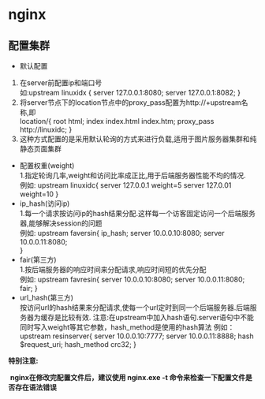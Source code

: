 # nginx    
## 配置集群    
+ 默认配置   
1. 在server前配置ip和端口号    
如:upstream linuxidx {
    server 127.0.0.1:8080;
    server 127.0.0.1:8082;
}
2. 将server节点下的location节点中的proxy_pass配置为http://+upstream名称,即    
location/{
    root html;
    index index.html index.htm;
    proxy_pass http://linuxidc;
}
3. 这种方式配置的是采用默认轮询的方式来进行负载,适用于图片服务器集群和纯静态页面集群   
+ 配置权重(weight)   
1.指定轮询几率,weight和访问比率成正比,用于后端服务器性能不均的情况.    
例如:
 upstream linuxidc{
     server 127.0.0.1 weight=5
     server 127.0.01 weight=10
 }    
+ ip_hash(访问ip)   
1.每一个请求按访问ip的hash结果分配.这样每一个访客固定访问一个后端服务器,能够解决session的问题    
例如:
upstream faversin{
    ip_hash;
    server 10.0.0.10:8080;
    server 10.0.0.11:8080;    
}    
+ fair(第三方)    
1.按后端服务器的响应时间来分配请求,响应时间短的优先分配    
例如:
upstream favresin{
    server 10.0.0.10:8080;
    server 10.0.0.11:8080;
    fair;
}      
+ url_hash(第三方)     
按访问url的hash结果来分配请求,使每一个url定时到同一个后端服务器.后端服务器为缓存是比较有效.
注意:在upstream中加入hash语句.server语句中不能同时写入weight等其它参数，hash_method是使用的hash算法
例如：    
upstream resinserver{
    server 10.0.0.10:7777;
    server 10.0.0.11:8888;
    hash $request_uri;
    hash_method crc32;
}

 **特别注意:**

​		**nginx在修改完配置文件后，建议使用 nginx.exe -t  命令来检查一下配置文件是否存在语法错误**



